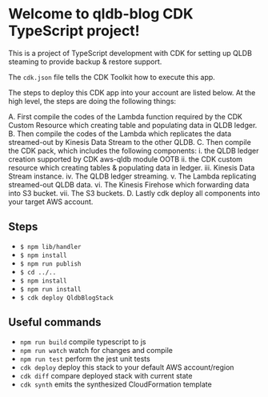 # Welcome to qldb-blog CDK TypeScript project!

This is a project of TypeScript development with CDK for setting up QLDB steaming to provide backup & restore support.

The `cdk.json` file tells the CDK Toolkit how to execute this app.

The steps to deploy this CDK app into your account are listed below. At the high level, the steps are doing the following things: 

  A. First compile the codes of the Lambda function required by the CDK Custom Resource which creating table and populating data in QLDB ledger. 
  B. Then compile the codes of the Lambda which replicates the data streamed-out by Kinesis Data Stream to the other QLDB.
  C. Then compile the CDK pack, which includes the following components: 
        i. the QLDB ledger creation supported by CDK aws-qldb module OOTB 
        ii. the CDK custom resource which creating tables & populating data in ledger. 
        iii. Kinesis Data Stream instance. 
        iv. The QLDB ledger streaming. 
        v. The Lambda replicating streamed-out QLDB data. 
        vi. The Kinesis Firehose which forwarding data into S3 bucket. 
        vii. The S3 buckets.
  D. Lastly cdk deploy all components into your target AWS account.

## Steps

 * `$ npm lib/handler`
 * `$ npm install`
 * `$ npm run publish`
 * `$ cd ../..` 
 * `$ npm install`   
 * `$ npm run install` 
 * `$ cdk deploy QldbBlogStack`


## Useful commands

 * `npm run build`   compile typescript to js
 * `npm run watch`   watch for changes and compile
 * `npm run test`    perform the jest unit tests
 * `cdk deploy`      deploy this stack to your default AWS account/region
 * `cdk diff`        compare deployed stack with current state
 * `cdk synth`       emits the synthesized CloudFormation template